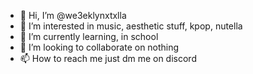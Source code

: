- 👋 Hi, I’m @we3eklynxtxlla
- 👀 I’m interested in music, aesthetic stuff, kpop, nutella
- 🌱 I’m currently learning, in school
- 💞️ I’m looking to collaborate on nothing
- 📫 How to reach me just dm me on discord

<!---
we3eklynxtxlla/we3eklynxtxlla is a ✨ special ✨ repository because its `README.md` (this file) appears on your GitHub profile.
You can click the Preview link to take a look at your changes.
--->
